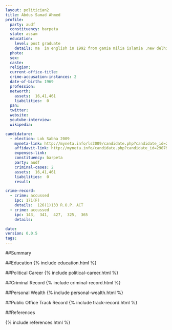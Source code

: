 ```yaml
---
layout: politician2
title: Abdus Samad Ahmed
profile: 
  party: audf
  constituency: barpeta
  state: assam
  education: 
    level: post graduate
    details: ma  in english in 1992 from gamia milia islamia ,new delhi and llb in2000 from ghy university
  photo: 
  sex: 
  caste: 
  religion: 
  current-office-title: 
  crime-accusation-instances: 2
  date-of-birth: 1969
  profession: 
  networth: 
    assets:  16,41,461
    liabilities:  0
  pan: 
  twitter: 
  website: 
  youtube-interview: 
  wikipedia: 

candidature: 
  - election: Lok Sabha 2009
    myneta-link: http://myneta.info/ls2009/candidate.php?candidate_id=2907
    affidavit-link: http://myneta.info/candidate.php?candidate_id=2907&scan=original
    expenses-link: 
    constituency: barpeta 
    party: audf
    criminal-cases: 2
    assets:  16,41,461
    liabilities:  0
    result:  

crime-record: 
  - crime: accussed
    ipc: 171(F)
    details:  126(1)133 R.O.P. ACT  
  - crime: accussed
    ipc: 143,  341,  427,  325,  365
    details:    

date: 
version: 0.0.5
tags: 
---
```

##Summary


##Education
{% include education.html %}


##Political Career
{% include political-career.html %}


##Criminal Record
{% include criminal-record.html %}


##Personal Wealth
{% include personal-wealth.html %}


##Public Office Track Record
{% include track-record.html %}


##References


{% include references.html %}